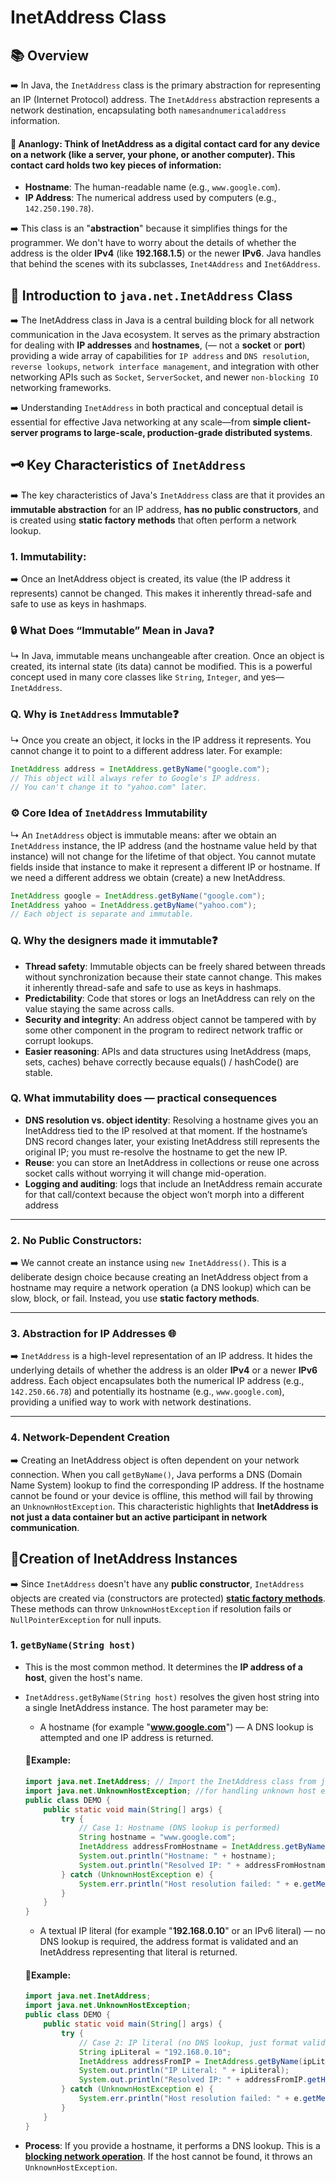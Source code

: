 # InetAddress Class

## 📚 Overview 

➡️ In Java, the `InetAddress` class is the primary abstraction for representing an IP (Internet Protocol) address. The `InetAddress` abstraction represents a network destination, encapsulating both `namesandnumericaladdress` information. 

#### 💭 Ananlogy: Think of InetAddress as a digital contact card for any device on a network (like a server, your phone, or another computer). This contact card holds two key pieces of information:
*   **Hostname**: The human-readable name (e.g., `www.google.com`).
*   **IP Address**: The numerical address used by computers (e.g., `142.250.190.78`).

➡️ This class is an "**abstraction**" because it simplifies things for the programmer. We don't have to worry about the details of whether the address is the older **IPv4** (like **192.168.1.5**) or the newer **IPv6**. Java handles that behind the scenes with its subclasses, `Inet4Address` and `Inet6Address`.

## 📑 Introduction to `java.net.InetAddress` Class

➡️ The InetAddress class in Java is a central building block for all network communication in the Java ecosystem. It serves as the primary abstraction for dealing with **IP addresses** and **hostnames**, (— not a **socket** or **port**) providing a wide array of capabilities for `IP address` and `DNS resolution`, `reverse lookups`, `network interface management`, and integration with other networking APIs such as `Socket`, `ServerSocket`, and newer `non-blocking IO` networking frameworks. 

➡️ Understanding `InetAddress` in both practical and conceptual detail is essential for effective Java networking at any scale—from **simple client-server programs to large-scale, production-grade distributed systems**.

## 🗝️ Key Characteristics of `InetAddress`
➡️ The key characteristics of Java's `InetAddress` class are that it provides an **immutable abstraction** for an IP address, **has no public constructors**, and is created using **static factory methods** that often perform a network lookup.

### 1. **Immutability**: 
➡️ Once an InetAddress object is created, its value (the IP address it represents) cannot be changed. This makes it inherently thread-safe and safe to use as keys in hashmaps.

### 🔒 What Does “Immutable” Mean in Java❓
↳ In Java, immutable means unchangeable after creation. Once an object is created, its internal state (its data) cannot be modified. This is a powerful concept used in many core classes like `String`, `Integer`, and yes—`InetAddress`.

### Q. Why is `InetAddress` Immutable❓
↳ Once you create an  object, it locks in the IP address it represents. You cannot change it to point to a different address later. For example:
```java
InetAddress address = InetAddress.getByName("google.com");
// This object will always refer to Google's IP address.
// You can't change it to "yahoo.com" later.
```
### ⚙️ Core Idea of `InetAddress` Immutability
↳ An `InetAddress` object is immutable means: after we obtain an `InetAddress` instance, the IP address (and the hostname value held by that instance) will not change for the lifetime of that object. You cannot mutate fields inside that instance to make it represent a different IP or hostname. If we need a different address we obtain (create) a new InetAddress.
```java
InetAddress google = InetAddress.getByName("google.com");
InetAddress yahoo = InetAddress.getByName("yahoo.com");
// Each object is separate and immutable.
```

### Q. Why the designers made it immutable❓
*   **Thread safety**: Immutable objects can be freely shared between threads without synchronization because their state cannot change. This makes it inherently thread-safe and safe to use as keys in hashmaps.
* 	**Predictability**: Code that stores or logs an InetAddress can rely on the value staying the same across calls.
* 	**Security and integrity**: An address object cannot be tampered with by some other component in the program to redirect network traffic or corrupt lookups.
* 	**Easier reasoning**: APIs and data structures using InetAddress (maps, sets, caches) behave correctly because equals() / hashCode() are stable.

### Q. What immutability does — practical consequences
*	**DNS resolution vs. object identity**: Resolving a hostname gives you an InetAddress tied to the IP resolved at that moment. If the hostname’s DNS record changes later, your existing InetAddress still represents the original IP; you must re-resolve the hostname to get the new IP.
*	**Reuse**: you can store an InetAddress in collections or reuse one across socket calls without worrying it will change mid-operation.
*	**Logging and auditing**: logs that include an InetAddress remain accurate for that call/context because the object won’t morph into a different address

***

### 2. **No Public Constructors**: 
➡️ We cannot create an instance using `new InetAddress()`. This is a deliberate design choice because creating an InetAddress object from a hostname may require a network operation (a DNS lookup) which can be slow, block, or fail. Instead, you use **static factory methods**.

***

### 3. **Abstraction for IP Addresses** 🌐
➡️ `InetAddress` is a high-level representation of an IP address. It hides the underlying details of whether the address is an older **IPv4** or a newer **IPv6** address. Each object encapsulates both the numerical IP address (e.g., `142.250.66.78`) and potentially its hostname (e.g., `www.google.com`), providing a unified way to work with network destinations.

***

### 4. Network-Dependent Creation
➡️ Creating an InetAddress object is often dependent on your network connection. When you call `getByName()`, Java performs a DNS (Domain Name System) lookup to find the corresponding IP address. If the hostname cannot be found or your device is offline, this method will fail by throwing an `UnknownHostException`. This characteristic highlights that **InetAddress is not just a data container but an active participant in network communication**.


## 🚦Creation of InetAddress Instances
➡️ Since `InetAddress` doesn't have any **public constructor**, `InetAddress` objects are created via  (constructors are protected) [**static factory methods**](https://github.com/Manish-Royan/JAVA/tree/main/JAVA-Notes/Advanced%20Java%20Programming/Network%20Programming%20in%20Java/Chapter-2/1.2%20-%20InetAddress/1.2.1%20-%20What%20are%20Static%20Factory%20Methods#what-are-the-static-factory-methods-in-java). These methods can throw `UnknownHostException` if resolution fails or `NullPointerException` for null inputs.

### 1. `getByName(String host)`
* This is the most common method. It determines the **IP address of a host**, given the host's name. 
* `InetAddress.getByName(String host)` resolves the given host string into a single InetAddress instance. The host parameter may be:
    * A hostname (for example "**www.google.com**") — A DNS lookup is attempted and one IP address is returned.
    #### 📌Example:
    ```java
    import java.net.InetAddress; // Import the InetAddress class from java.net package
    import java.net.UnknownHostException; //for handling unknown host exceptions
    public class DEMO {
        public static void main(String[] args) {
            try {
                // Case 1: Hostname (DNS lookup is performed)
                String hostname = "www.google.com";
                InetAddress addressFromHostname = InetAddress.getByName(hostname);
                System.out.println("Hostname: " + hostname);
                System.out.println("Resolved IP: " + addressFromHostname.getHostAddress());
            } catch (UnknownHostException e) {
                System.err.println("Host resolution failed: " + e.getMessage());
            }
        }
    }
    ```

    * A textual IP literal (for example "**192.168.0.10**" or an IPv6 literal) — no DNS lookup is required, the address format is validated and an InetAddress representing that literal is returned.
    #### 📌Example:
    ```java
    import java.net.InetAddress;
    import java.net.UnknownHostException;
    public class DEMO {
        public static void main(String[] args) {
            try {
                // Case 2: IP literal (no DNS lookup, just format validation)
                String ipLiteral = "192.168.0.10";
                InetAddress addressFromIP = InetAddress.getByName(ipLiteral);
                System.out.println("IP Literal: " + ipLiteral);
                System.out.println("Resolved IP: " + addressFromIP.getHostAddress());
            } catch (UnknownHostException e) {
                System.err.println("Host resolution failed: " + e.getMessage());
            }
        }
    }
    ```
* **Process**: If you provide a hostname, it performs a DNS lookup. This is a [**blocking network operation**](https://github.com/Manish-Royan/JAVA/tree/main/JAVA-Notes/Advanced%20Java%20Programming/Network%20Programming%20in%20Java/Chapter-2/1.2%20-%20InetAddress/1.2.2%20-%20What%20is%20Blocking%20Network%20Operation). If the host cannot be found, it throws an `UnknownHostException`.


